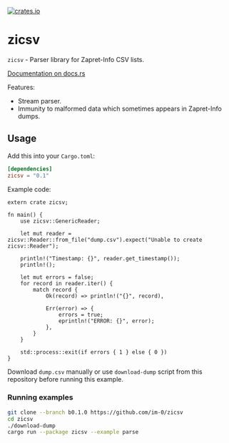 [![crates.io](https://img.shields.io/crates/v/zicsv.svg?maxAge=3600)](https://crates.io/crates/zicsv)

# zicsv

`zicsv` - Parser library for Zapret-Info CSV lists.

[Documentation on docs.rs](https://docs.rs/crate/zicsv)

Features:

* Stream parser.
* Immunity to malformed data which sometimes appears in Zapret-Info dumps.

## Usage

Add this into your `Cargo.toml`:

```toml
[dependencies]
zicsv = "0.1"
```

Example code:

```rust,no_run
extern crate zicsv;

fn main() {
    use zicsv::GenericReader;

    let mut reader = zicsv::Reader::from_file("dump.csv").expect("Unable to create zicsv::Reader");

    println!("Timestamp: {}", reader.get_timestamp());
    println!();

    let mut errors = false;
    for record in reader.iter() {
        match record {
            Ok(record) => println!("{}", record),

            Err(error) => {
                errors = true;
                eprintln!("ERROR: {}", error);
            },
        }
    }

    std::process::exit(if errors { 1 } else { 0 })
}
```

Download `dump.csv` manually or use `download-dump` script from this
repository before running this example.

### Running examples

```bash
git clone --branch b0.1.0 https://github.com/im-0/zicsv
cd zicsv
./download-dump
cargo run --package zicsv --example parse
```
